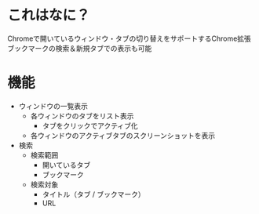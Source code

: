 # これはなに？
Chromeで開いているウィンドウ・タブの切り替えをサポートするChrome拡張  
ブックマークの検索＆新規タブでの表示も可能

# 機能
* ウィンドウの一覧表示
	* 各ウィンドウのタブをリスト表示
		* タブをクリックでアクティブ化
	* 各ウィンドウのアクティブタブのスクリーンショットを表示
* 検索
	* 検索範囲
		* 開いているタブ
		* ブックマーク
	* 検索対象
		* タイトル（タブ / ブックマーク）
		* URL

